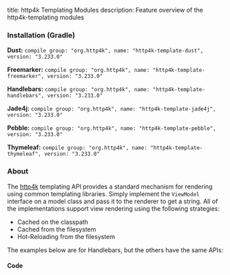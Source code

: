 title: http4k Templating Modules
description: Feature overview of the http4k-templating modules

### Installation (Gradle)
**Dust:** ```compile group: "org.http4k", name: "http4k-template-dust", version: "3.233.0"```

**Freemarker:** ```compile group: "org.http4k", name: "http4k-template-freemarker", version: "3.233.0"```

**Handlebars:** ```compile group: "org.http4k", name: "http4k-template-handlebars", version: "3.233.0"```

**Jade4j:** ```compile group: "org.http4k", name: "http4k-template-jade4j", version: "3.233.0"```

**Pebble:** ```compile group: "org.http4k", name: "http4k-template-pebble", version: "3.233.0"```

**Thymeleaf:** ```compile group: "org.http4k", name: "http4k-template-thymeleaf", version: "3.233.0"```

### About
The [http4k] templating API provides a standard mechanism for rendering using common templating libraries. Simply implement the `ViewModel` interface on a model class and pass it to the renderer to get a string. All of the implementations support view rendering using the following strategies:

* Cached on the classpath
* Cached from the filesystem
* Hot-Reloading from the filesystem

The examples below are for Handlebars, but the others have the same APIs:

#### Code  [<img class="octocat"/>](https://github.com/http4k/http4k/blob/master/src/docs/guide/modules/templating/example.kt)

 <script src="https://gist-it.appspot.com/https://github.com/http4k/http4k/blob/master/src/docs/guide/modules/templating/example.kt"></script>

[http4k]: https://http4k.org
